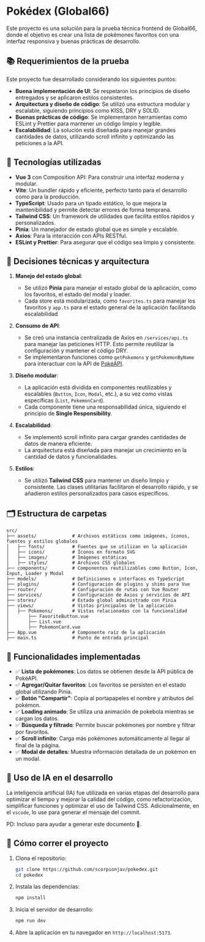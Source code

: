 # Pokédex (Global66)

Este proyecto es una solución para la prueba técnica frontend de Global66, donde el objetivo es crear una lista de pokémones favoritos con una interfaz responsiva y buenas prácticas de desarrollo.

## 📚 Requerimientos de la prueba

Este proyecto fue desarrollado considerando los siguientes puntos:

- **Buena implementación de UI**: Se respetaron los principios de diseño entregados y se aplicaron estilos consistentes.
- **Arquitectura y diseño de código**: Se utilizó una estructura modular y escalable, siguiendo principios como KISS, DRY y SOLID.
- **Buenas prácticas de código**: Se implementaron herramientas como ESLint y Prettier para mantener un código limpio y legible.
- **Escalabilidad**: La solución está diseñada para manejar grandes cantidades de datos, utilizando scroll infinito y optimizando las peticiones a la API.

## 🚀 Tecnologías utilizadas

- **Vue 3** con Composition API: Para construir una interfaz moderna y modular.
- **Vite**: Un bundler rápido y eficiente, perfecto tanto para el desarrollo como para la producción.
- **TypeScript**: Usado para un tipado estático, lo que mejora la mantenibilidad y permite detectar errores de forma temprana.
- **Tailwind CSS**: Un framework de utilidades que facilita estilos rápidos y personalizados.
- **Pinia**: Un manejador de estado global que es simple y escalable.
- **Axios**: Para la interacción con APIs RESTful.
- **ESLint y Prettier**: Para asegurar que el código sea limpio y consistente.

## 🧠 Decisiones técnicas y arquitectura

1. **Manejo del estado global**:

   - Se utilizó **Pinia** para manejar el estado global de la aplicación, como los favoritos, el estado del modal y loader.
   - Cada store está modularizada, como `favorites.ts` para manejar los favoritos y `app.ts` para el estado general de la aplicación facilitando escalabilidad

2. **Consumo de API**:

   - Se creó una instancia centralizada de Axios en `/services/api.ts` para manejar las peticiones HTTP. Esto permite reutilizar la configuración y mantener el código DRY.
   - Se implementaron funciones como `getPokemons` y `getPokemonByName` para interactuar con la API de [PokéAPI](https://pokeapi.co/).

3. **Diseño modular**:

   - La aplicación está dividida en componentes reutilizables y escalables (`Button`, `Icon`, `Modal`, etc.), a su vez como vistas específicas (`List`, `PokemonCard`).
   - Cada componente tiene una responsabilidad única, siguiendo el principio de **Single Responsibility**.

4. **Escalabilidad**:

   - Se implementó scroll infinito para cargar grandes cantidades de datos de manera eficiente.
   - La arquitectura está diseñada para manejar un crecimiento en la cantidad de datos y funcionalidades.

5. **Estilos**:
   - Se utilizó **Tailwind CSS** para mantener un diseño limpio y consistente. Las clases utilitarias facilitaron el desarrollo rápido, y se añadieron estilos personalizados para casos específicos.

## 🗂️ Estructura de carpetas

```
src/
├── assets/             # Archivos estáticos como imágenes, íconos, fuentes y estilos globales
│   ├── fonts/          # Fuentes que se utilizan en la aplicación
│   ├── icons/          # Íconos en formato SVG
│   ├── images/         # Imágenes estáticas
│   ├── styles/         # Archivos CSS globales
├── components/         # Componentes reutilizables como Button, Icon, Input, Loader y Modal
├── models/             # Definiciones e interfaces en TypeScript
├── plugins/            # Configuración de plugins y shims para Vue
├── router/             # Configuración de rutas con Vue Router
├── services/           # Configuración de Axios y servicios de API
├── stores/             # Estado global administrado con Pinia
├── views/              # Vistas principales de la aplicación
│   ├── Pokemons/       # Vistas relacionadas con la funcionalidad
│       ├── FavoriteButton.vue
│       ├── List.vue
│       ├── PokemonCard.vue
├── App.vue             # Componente raíz de la aplicación
├── main.ts             # Punto de entrada principal
```

## 🎯 Funcionalidades implementadas

- ✅ **Lista de pokémones**: Los datos se obtienen desde la API pública de PokéAPI.
- ✅ **Agregar/Quitar favoritos**: Los favoritos se persisten en el estado global utilizando Pinia.
- ✅ **Botón "Compartir"**: Copia al portapapeles el nombre y atributos del pokémon.
- ✅ **Loading animado**: Se utiliza una animación de pokebola mientras se cargan los datos.
- ✅ **Búsqueda y filtrado**: Permite buscar pokémones por nombre y filtrar por favoritos.
- ✅ **Scroll infinito**: Carga más pokémones automáticamente al llegar al final de la página.
- ✅ **Modal de detalles**: Muestra información detallada de un pokémon en un modal.

## 🤖 Uso de IA en el desarrollo

La inteligencia artificial (IA) fue utilizada en varias etapas del desarrollo para optimizar el tiempo y mejorar la calidad del código, como refactorización, simplificar funciones y optimizar el uso de Tailwind CSS. Adicionalmente, en el `vscode`, lo use para generar el mensaje del commit.

PD: Incluso para ayudar a generar este documento 🫣.

## 📝 Cómo correr el proyecto

1. Clona el repositorio:

   ```bash
   git clone https://github.com/scorpionjav/pokedex.git
   cd pokedex
   ```

2. Instala las dependencias:

   ```bash
   npm install
   ```

3. Inicia el servidor de desarrollo:

   ```bash
   npm run dev
   ```

4. Abre la aplicación en tu navegador en `http://localhost:5173`.
